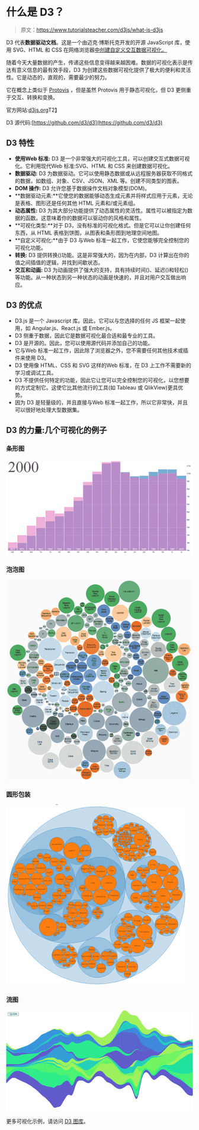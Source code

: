 # 什么是 D3？

> 原文：<https://www.tutorialsteacher.com/d3js/what-is-d3js>

D3 代表**数据驱动文档**。这是一个由迈克·博斯托克开发的开源 JavaScript 库，使用 SVG、HTML 和 CSS 在网络浏览器<u>中创建<u>自定义交互数据可视化</u>。</u>

随着今天大量数据的产生，传递这些信息变得越来越困难。数据的可视化表示是传达有意义信息的最有效手段，D3 为创建这些数据可视化提供了极大的便利和灵活性。它是动态的，直观的，需要最少的努力。

它在概念上类似于 [Protovis](https://github.com/mbostock/protovis) ，但是虽然 Protovis 用于静态可视化，但 D3 更侧重于交互、转换和变换。

官方网站:[d3js.org](https://d3js.org)T2】

D3 源代码:[https://github.com/d3/d3](https://github.com/d3/d3)

## D3 特性

*   **使用Web 标准:** D3 是一个非常强大的可视化工具，可以创建交互式数据可视化。它利用现代Web 标准:SVG、HTML 和 CSS 来创建数据可视化。
*   **数据驱动:** D3 为数据驱动。它可以使用静态数据或从远程服务器获取不同格式的数据，如数组、对象、CSV、JSON、XML 等。创建不同类型的图表。
*   **DOM 操作:** D3 允许您基于数据操作文档对象模型(DOM)。
*   **数据驱动元素:**它使您的数据能够动态生成元素并将样式应用于元素，无论是表格、图形还是任何其他 HTML 元素和/或元素组。
*   **动态属性:** D3 为其大部分功能提供了动态属性的灵活性。属性可以被指定为数据的函数。这意味着你的数据可以驱动你的风格和属性。
*   **可视化类型:**对于 D3，没有标准的可视化格式。但是它可以让你创建任何东西，从 HTML 表格到饼图，从图表和条形图到地理空间地图。
*   **自定义可视化:**由于 D3 与Web 标准一起工作，它使您能够完全控制您的可视化功能。
*   **转换:** D3 提供转换()功能。这是非常强大的，因为在内部，D3 计算出在你的值之间插值的逻辑，并找到间歇状态。
*   **交互和动画:** D3 为动画提供了强大的支持，具有持续时间()、延迟()和轻松()等功能。从一种状态到另一种状态的动画是快速的，并且对用户交互做出响应。

## D3 的优点

*   D3.js 是一个 Javascript 库。因此，它可以与您选择的任何 JS 框架一起使用，如 Angular.js、React.js 或 Ember.js。
*   D3 侧重于数据，因此它是数据可视化最合适和最专业的工具。
*   D3 是开源的。因此，您可以使用源代码并添加自己的功能。
*   它与Web 标准一起工作，因此除了浏览器之外，您不需要任何其他技术或插件来使用 D3。
*   D3 使用像 HTML、CSS 和 SVG 这样的Web 标准，在 D3 上工作不需要新的学习或调试工具。
*   D3 不提供任何特定的功能，因此它让您可以完全控制您的可视化，以您想要的方式定制它。这使它比其他流行的工具(如 Tableau 或 QlikView)更具优势。
*   因为 D3 是轻量级的，并且直接与Web 标准一起工作，所以它非常快，并且可以很好地处理大型数据集。

## D3 的力量:几个可视化的例子

### 条形图

[![](img/b9900663fbf57f40ed67a4a2605d5af9.png)](https://bl.ocks.org/mbostock/4062085)

### 泡泡图

[![](img/ede4a7456b44e4587dad42cb71888933.png)](https://bl.ocks.org/mbostock/4063269)

### 圆形包装

[![](img/a6862bfc09c1c9cfbbc02452310eb484.png)](https://bl.ocks.org/mbostock/4063530)

### 流图

[![](img/ecb79f836c63ef3194205da746e06f6f.png)](http://bl.ocks.org/mbostock/4060954)

更多可视化示例，请访问 [D3 图库](https://github.com/d3/d3/wiki/Gallery)。
